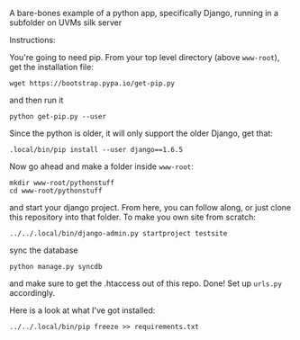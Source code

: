 A bare-bones example of a python app, specifically Django, running in a subfolder on UVMs silk server

Instructions:

You're going to need pip.
From your top level directory (above `www-root`), get the installation file:

    wget https://bootstrap.pypa.io/get-pip.py
    
and then run it

    python get-pip.py --user
    
Since the python is older, it will only support the older Django, get that:

    .local/bin/pip install --user django==1.6.5
    
Now go ahead and make a folder inside `www-root`:

    mkdir www-root/pythonstuff
    cd www-root/pythonstuff
    
and start your django project.
From here, you can follow along, or just clone this repository into that folder.
To make you own site from scratch:

    ../../.local/bin/django-admin.py startproject testsite

sync the database

    python manage.py syncdb
    
and make sure to get the .htaccess out of this repo. Done!
Set up `urls.py` accordingly.

Here is a look at what I've got installed:

    ../../.local/bin/pip freeze >> requirements.txt
